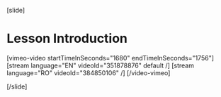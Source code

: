 [slide]
# Lesson Introduction

[vimeo-video startTimeInSeconds="1680" endTimeInSeconds="1756"]
[stream language="EN" videoId="351878876" default /]
[stream language="RO" videoId="384850106"  /]
[/video-vimeo]

[/slide]